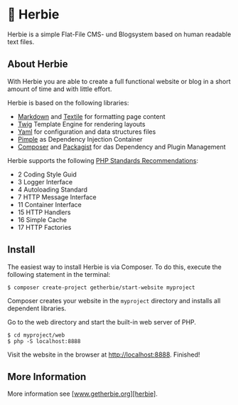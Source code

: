 # :red_car: Herbie

Herbie is a simple Flat-File CMS- und Blogsystem based on human readable text files.

## About Herbie

With Herbie you are able to create a full functional website or blog in a short amount of time and with little effort.

Herbie is based on the following libraries:

* [Markdown][markdown] and [Textile][textile] for formatting page content
* [Twig][twig] Template Engine for rendering layouts
* [Yaml][yaml] for configuration and data structures files
* [Pimple][pimple] as Dependency Injection Container
* [Composer][composer] and [Packagist][packagist] for das Dependency and Plugin Management

Herbie supports the following [PHP Standards Recommendations][psr]:

* 2 Coding Style Guid 
* 3	Logger Interface
* 4	Autoloading Standard
* 7 HTTP Message Interface
* 11 Container Interface
* 15 HTTP Handlers
* 16 Simple Cache
* 17 HTTP Factories

 
## Install

The easiest way to install Herbie is via Composer. To do this, execute the following statement in the terminal:

    $ composer create-project getherbie/start-website myproject

Composer creates your website in the `myproject` directory and installs all dependent libraries.

Go to the web directory and start the built-in web server of PHP.

    $ cd myproject/web
    $ php -S localhost:8888

Visit the website in the browser at <http://localhost:8888>. Finished!


## More Information

More information see [www.getherbie.org][herbie].


[markdown]: https://www.markdownguide.org
[textile]: https://textile-lang.com
[twig]: http://twig.sensiolabs.org
[yaml]: http://www.yaml.org
[pimple]: http://pimple.sensiolabs.org
[composer]: http://getcomposer.org
[packagist]: https://packagist.org
[symfony]: http://symfony.com/doc/current/components/
[psr]: https://www.php-fig.org/psr/
[herbie]: https://www.getherbie.org
